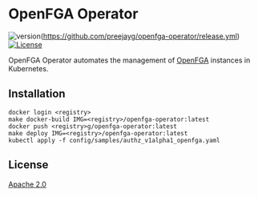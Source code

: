 # OpenFGA Operator

![version](https://img.shields.io/badge/version-v1alpha1-blue)(https://github.com/preejayg/openfga-operator/release.yml)
[![License](https://img.shields.io/badge/License-Apache%202.0-blue.svg)](https://opensource.org/licenses/Apache-2.0)

OpenFGA Operator automates the management of [OpenFGA](https://openfga.dev/) instances in Kubernetes.

## Installation

```shell
docker login <registry>
make docker-build IMG=<registry>/openfga-operator:latest
docker push <registry>g/openfga-operator:latest
make deploy IMG=<registry>/openfga-operator:latest
kubectl apply -f config/samples/authz_v1alpha1_openfga.yaml
```

## License

[Apache 2.0](/LICENSE)
